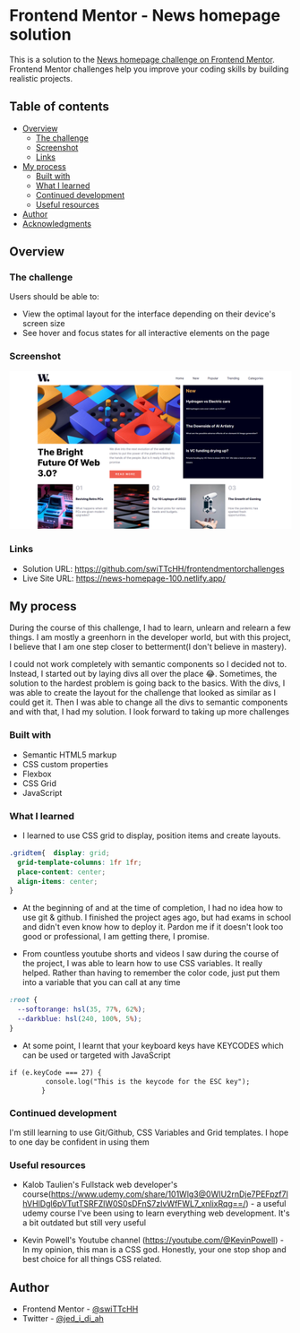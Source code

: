 # Frontend Mentor - News homepage solution

This is a solution to the [News homepage challenge on Frontend Mentor](https://www.frontendmentor.io/challenges/news-homepage-H6SWTa1MFl). Frontend Mentor challenges help you improve your coding skills by building realistic projects.

## Table of contents

- [Overview](#overview)
  - [The challenge](#the-challenge)
  - [Screenshot](#screenshot)
  - [Links](#links)
- [My process](#my-process)
  - [Built with](#built-with)
  - [What I learned](#what-i-learned)
  - [Continued development](#continued-development)
  - [Useful resources](#useful-resources)
- [Author](#author)
- [Acknowledgments](#acknowledgments)

## Overview

### The challenge

Users should be able to:

- View the optimal layout for the interface depending on their device's screen size
- See hover and focus states for all interactive elements on the page

### Screenshot

![](screenshot.png)

### Links

- Solution URL: https://github.com/swiTTcHH/frontendmentorchallenges
- Live Site URL: https://news-homepage-100.netlify.app/

## My process
During the course of this challenge, I had to learn, unlearn and relearn a few things. I am mostly a greenhorn in the developer world, but with this project, I believe that I am one step closer to betterment(I don't believe in mastery).

I could not work completely with semantic components so I decided not to. Instead, I started out by laying divs all over the place 😂. Sometimes, the solution to the hardest problem is going back to the basics. With the divs, I was able to create the layout for the challenge that looked as similar as I could get it. Then I was able to change all the divs to semantic components and with that, I had my solution. I look forward to taking up more challenges

### Built with

- Semantic HTML5 markup
- CSS custom properties
- Flexbox
- CSS Grid
- JavaScript

### What I learned

- I learned to use CSS grid to display, position items and create layouts.

```CSS
.gridtem{  display: grid;
  grid-template-columns: 1fr 1fr;
  place-content: center;
  align-items: center;
}
```

- At the beginning of and at the time of completion, I had no idea how to use git & github. I finished the project ages ago, but had exams in school and didn't even know how to deploy it. Pardon me if it doesn't look too good or professional, I am getting there, I promise.

- From countless youtube shorts and videos I saw during the course of the project, I was able to learn how to use CSS variables. It really helped. Rather than having to remember the color code, just put them into a variable that you can call at any time
```CSS
:root {
  --softorange: hsl(35, 77%, 62%);
  --darkblue: hsl(240, 100%, 5%);
}
```

- At some point, I learnt that your keyboard keys have KEYCODES which can be used or targeted with JavaScript
```JS
if (e.keyCode === 27) {
         console.log("This is the keycode for the ESC key");
        }
```

### Continued development
I'm still learning to use Git/Github, CSS Variables and Grid templates. I hope to one day be confident in using them

### Useful resources

- Kalob Taulien's Fullstack web developer's course(https://www.udemy.com/share/101Wlg3@0WIU2rnDje7PEFpzf7lhVHlDgl6pVTutTSRFZlW0S0sDFnS7zIvWfFWL7_xnlixRqg==/) - a useful udemy course I've been using to learn everything web development. It's a bit outdated but still very useful

- Kevin Powell's Youtube channel (https://youtube.com/@KevinPowell) - In my opinion, this man is a CSS god. Honestly, your one stop shop and best choice for all things CSS related.

## Author

- Frontend Mentor - [@swiTTcHH](https://www.frontendmentor.io/profile/swiTTcHH)
- Twitter - [@jed_i_di_ah](https://twitter.com/jed_i_di_ah)